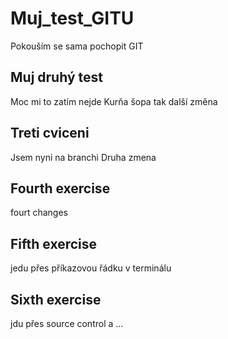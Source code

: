 # Muj_test_GITU
Pokouším se sama pochopit GIT

## Muj druhý test
Moc mi to zatím nejde
Kurňa šopa
tak další změna

## Treti cviceni
Jsem nyni na branchi
Druha zmena

## Fourth exercise
fourt changes

## Fifth exercise
jedu přes příkazovou řádku v terminálu

## Sixth exercise
jdu přes source control a ...